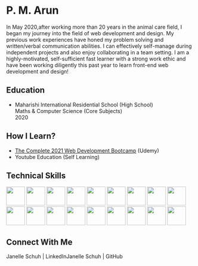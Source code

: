 # P. M. Arun

In May 2020,after working more than 20 years in the animal care field, I began my journey into the field of web development and design. My previous work experiences have honed my problem solving and written/verbal communication abilities. I can effectively self-manage during independent projects and also enjoy collaborating in a team setting. I am a highly-motivated, self-sufficient fast learner with a strong work ethic and have been working diligently this past year to learn front-end web development and design!


## Education
- Maharishi International Residential School (High School)  
  Maths & Computer Science (Core Subjects)  
  2020

## How I Learn?
- [The Complete 2021 Web Development Bootcamp](https://www.udemy.com/certificate/UC-f1873fdd-5dfa-4684-866f-e2be1aaf6e72/) (Udemy)  
- Youtube Education (Self Learning)

## Technical Skills
<img src="https://icons.iconarchive.com/icons/cornmanthe3rd/plex/256/Other-html-5-icon.png" width="50" height="50"> <img src="https://i.lensdump.com/i/8LCZ32.png" width="50" height="50"> <img src="https://upload.wikimedia.org/wikipedia/commons/thumb/6/6a/JavaScript-logo.png/768px-JavaScript-logo.png" width="50" height="50"> <img src="https://camo.githubusercontent.com/22045498095171997ccf6a9554672519b9f67898/68747470733a2f2f63646e2e776f726c64766563746f726c6f676f2e636f6d2f6c6f676f732f72656163742e737667" width="50" height="50"> <img src="https://img2.pngio.com/redux-react-npm-state-management-png-573x572px-redux-area-redux-png-290_290.jpg" width="50" height="50"> <img src="https://www.pngkey.com/png/full/377-3771917_scss-logo.png" width="50" height="50"> <img src="https://images.squarespace-cdn.com/content/v1/5452fef6e4b04beba5190a40/1508636007992-1MYQMJ28800PE93ZHNXZ/ke17ZwdGBToddI8pDm48kJKLvRhd97ksAzEoo4MgIxQUqsxRUqqbr1mOJYKfIPR7LoDQ9mXPOjoJoqy81S2I8N_N4V1vUb5AoIIIbLZhVYxCRW4BPu10St3TBAUQYVKc01qWpuskuofPmCZCwks6c0q-oHkQMheaeQ7zj_bNWgEgdhrLKqzZEEPfj-nI6Q0y/website-cropped-v2.png?format=1000w" width="50" height="50"> <img src="https://cdn.dribbble.com/users/528264/screenshots/3140440/firebase_logo.png?compress=1&resize=400x300" width="50" height="50"> <img src="https://lh3.googleusercontent.com/proxy/H6JP3w4I1nnMof03vySYrA1p7aHkf2rPuJ6-8al3jfgL0VhSAfLaOsI2H5plCo3Dkgn1TtEJ5WhhCUNfDy17h2r_rp0I4DcO3SSXGbP09YXBISTGR3sPKQP31wW70Sgu-3ABzdKc8bs8lNQOyAo1hlYuqLgwwW7APUWt_RZ5IA" width="50" height="50"> <img src="https://cdn.freebiesupply.com/logos/thumbs/2x/mysql-5-logo.png" width="50" height="50"> <img src="https://download.logo.wine/logo/PostgreSQL/PostgreSQL-Logo.wine.png" width="50" height="50"> <img src="https://e7.pngegg.com/pngimages/465/779/png-clipart-blue-and-white-c-logo-the-c-programming-language-computer-programming-computer-icons-programmer-blue-angle.png" width="50" height="50"> <img src="https://upload.wikimedia.org/wikipedia/commons/thumb/1/18/ISO_C%2B%2B_Logo.svg/306px-ISO_C%2B%2B_Logo.svg.png" width="50" height="50"> <img src="https://www.pikpng.com/pngl/m/230-2301371_python-programming-python-logo-transparent-background-clipart.png" width="50" height="50"> <img src="http://pngimg.com/uploads/github/github_PNG40.png" width="50" height="50"> <img src="https://i.dlpng.com/static/png/6957558_preview.png" width="50" height="50"> <img src="https://download.logo.wine/logo/Linux/Linux-Logo.wine.png" width="50" height="50"> <img src="https://upload.wikimedia.org/wikipedia/commons/thumb/9/9a/Visual_Studio_Code_1.35_icon.svg/1024px-Visual_Studio_Code_1.35_icon.svg.png" width="50" height="50">

## Connect With Me
Janelle Schuh | LinkedInJanelle Schuh | GitHub

